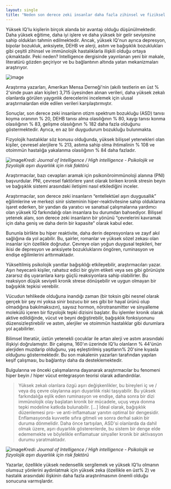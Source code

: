 ```yaml
---
layout: single
title: "Neden son derece zeki insanlar daha fazla zihinsel ve fiziksel rahatsızlıktan muzdariptir?"
---
```

Yüksek IQ'lu kişilerin birçok alanda bir avantajı olduğu düşünülmektedir. Daha yüksek eğitime, daha iyi işlere ve daha yüksek bir gelir seviyesine sahip oldukları tahmin edilmektedir. Ancak, yüksek IQ'nun ayrıca depresyon, bipolar bozukluk, anksiyete, DEHB ve alerji, astım ve bağışıklık bozuklukları gibi çeşitli zihinsel ve immünolojik hastalıklarla ilişkili olduğu ortaya çıkmaktadır. Peki neden? Intelligence dergisinde yayınlanan yeni bir makale, literatürü gözden geçiriyor ve bu bağlantının altında yatan mekanizmaları araştırıyor.

![image](https://www.edvardmunch.org/images/paintings/the-scream.jpg)

Araştırma yazarları, Amerikan Mensa Derneği'nin (akıllı testlerin en üst % 2'sinde puan alan kişiler) 3,715 üyesinden alınan verileri, daha yüksek zekalı olanlarda görülen yaygınlık derecelerini incelemek için ulusal araştırmalardan elde edilen verileri karşılaştırmıştır.

Sonuçlar, son derece zeki insanların otizm spektrum bozukluğu (ASD) tanısı koyma oranının % 20, DEHB tanısı alma olasılığının % 80, kaygı tanısı konma olasılığının % 83, gelişme olasılığının % 182 daha fazla olduğunu göstermektedir. Ayrıca, en az bir duygudurum bozukluğu bulunmakta.

Fizyolojik hastalıklar söz konusu olduğunda, yüksek bilişsel yetenekleri olan kişiler, çevresel alerjilere % 213, astıma sahip olma ihtimalinin % 108 ve otoimmün hastalığa yakalanma olasılığının % 84 daha fazladır.

![image](https://assets.rbl.ms/18341514/980x.png)*Kredi: Journal of Intelligence / High intelligence - Psikolojik ve fizyolojik aşırı duyarlılık için risk faktörü*

<script async src="//pagead2.googlesyndication.com/pagead/js/adsbygoogle.js"></script>
<ins class="adsbygoogle"
     style="display:block; text-align:center;"
     data-ad-layout="in-article"
     data-ad-format="fluid"
     data-ad-client="ca-pub-7868661326160958"
     data-ad-slot="3072558811"></ins>
<script>
     (adsbygoogle = window.adsbygoogle || []).push({});
</script>

Araştırmacılar, bazı cevapları aramak için psikonöroimmünoloji alanına (PNI) başvurdular. PNI, çevresel faktörlere yanıt olarak biriken kronik stresin beyin ve bağışıklık sistemi arasındaki iletişimi nasıl etkilediğini inceler.

Araştırmacılar, son derece zeki insanların “entellektüel aşırı duygusallık” eğilimlerine ve merkezi sinir sisteminin hiper-reaktivitesine sahip olduklarına işaret ederken, bir yandan da yaratıcı ve sanatsal çalışmalarına yardımcı olan yüksek IQ farkındalığı olan insanlara bu durumdan bahsediyor. Bilişsel yetenek alanı, son derece zeki insanların bir yönünü “çevrelerini kavramak için daha geniş ve daha derin bir kapasite” olarak kabul eder.

Bununla birlikte bu hiper reaktivite, daha derin depresyonlara ve zayıf akıl sağlığına da yol açabilir. Bu, şairler, romanlar ve yüksek sözel zekası olan insanlar için özellikle doğrudur. Çevreye olan yoğun duygusal tepkileri, her ikisi de depresyon ve anksiyete bozukluklarını öngören, ruminasyon ve endişe eğilimlerini arttırmaktadır.

Yükseltilmiş psikolojik yanıtlar bağışıklığı etkileyebilir, araştırmacıları yazar. Aşırı heyecanlı kişiler, rahatsız edici bir giyim etiketi veya ses gibi görünüşte zararsız dış uyaranlara karşı güçlü reaksiyonlara sahip olabilirler. Bu reaksiyon düşük seviyeli kronik strese dönüşebilir ve uygun olmayan bir bağışıklık tepkisi verebilir.

Vücudun tehlikede olduğuna inandığı zaman (bir toksin gibi nesnel olarak gerçek bir şey mi yoksa sinir bozucu bir ses gibi bir hayal ürünü olup olmadığına bakılmaksızın), sayısız hormon, nörotransmitter ve sinyalleme molekülü içeren bir fizyolojik tepki dizisini başlatır. Bu işlemler kronik olarak aktive edildiğinde, vücut ve beyni değiştirebilir, bağışıklık fonksiyonunu düzensizleştirebilir ve astım, alerjiler ve otoimmün hastalıklar gibi durumlara yol açabilirler.

<script async src="//pagead2.googlesyndication.com/pagead/js/adsbygoogle.js"></script>
<ins class="adsbygoogle"
     style="display:block; text-align:center;"
     data-ad-layout="in-article"
     data-ad-format="fluid"
     data-ad-client="ca-pub-7868661326160958"
     data-ad-slot="3072558811"></ins>
<script>
     (adsbygoogle = window.adsbygoogle || []).push({});
</script>

Bilimsel literatür, üstün yetenekli çocuklar ile artan alerji ve astım arasındaki ilişkiyi doğrulamıştır. Bir çalışma, 160'ın üzerinde IQ'lu olanların % 44'ünün alerjiden muzdarip olduğunu, yaş eşleştirilmiş yaşıtların% 20'sine kıyasla olduğunu göstermektedir. Bu son makalenin yazarları tarafından yapılan keşif çalışması, bu bağlantıyı daha da desteklemektedir.

Bulgularına ve önceki çalışmalarına dayanarak araştırmacılar bu fenomeni hiper beyin / hiper vücut entegrasyon teorisi olarak adlandırdılar.

> Yüksek zekalı olanlara özgü aşırı değişkenlikler, bu bireyleri iç ve / veya dış çevre olaylarına aşırı duyarlılık riski taşıyabilir. Bu yüksek farkındalığa eşlik eden ruminasyon ve endişe, daha sonra bir dizi immünolojik olay başlatan kronik bir mücadele, uçuş veya donma tepki modeline katkıda bulunabilir. [...] İdeal olarak, bağışıklık düzenlemesi pro- ve anti-inflamatuar yanıtın optimal bir dengesidir. Enflamasyonda kuvvetle sıfıra gitmeli ve sonra derhal sakin bir duruma dönmelidir. Daha önce tartışılan, ASD'si olanlarda da dahil olmak üzere, aşırı duyarlılık gösterenlerde, bu sistem bir denge elde edememekte ve böylelikle enflamatuar sinyaller kronik bir aktivasyon durumu yaratmaktadır.

![image](https://assets.rbl.ms/18341515/980x.png)*Kredi: Journal of Intelligence / High intelligence - Psikolojik ve fizyolojik aşırı duyarlılık için risk faktörü*

Yazarlar, özellikle yüksek nedensellik sergilemek ve yüksek IQ'lu olmanın olumsuz yönlerini aydınlatmak için yüksek zeka (özellikle en üst% 2) ve hastalık arasındaki ilişkinin daha fazla araştırılmasının önemli olduğu sonucuna varmışlardır.


